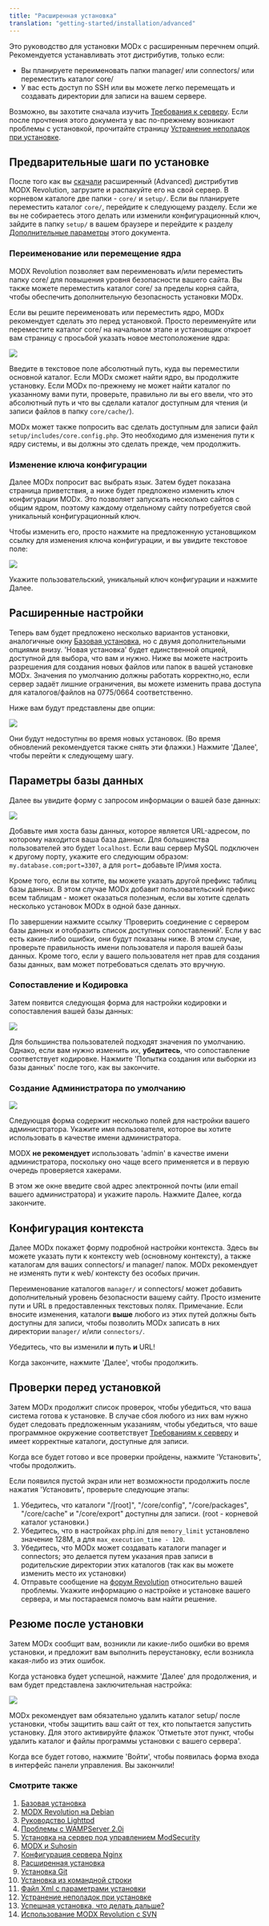 ```yaml
---
title: "Расширенная установка"
translation: "getting-started/installation/advanced"
---
```


Это руководство для установки MODx с расширенным перечнем опций. Рекомендуется устанавливать этот дистрибутив, только если:

- Вы планируете переименовать папки manager/ или connectors/ или переместить каталог core/
- У вас есть доступ по SSH или вы можете легко перемещать и создавать директории для записи на вашем сервере.

Возможно, вы захотите сначала изучить [Требования к серверу](getting-started/server-requirements "Server Requirements"). Если после прочтения этого документа у вас по-прежнему возникают проблемы с установкой, прочитайте страницу [Устранение неполадок при установке](getting-started/installation/troubleshooting "Troubleshooting Installation").

## Предварительные шаги по установке

После того как вы [скачали](getting-started/installation "Installation") расширенный (Advanced) дистрибутив MODX Revolution, загрузите и распакуйте его на свой сервер. В корневом каталоге две папки - `core/` и `setup/`. Если вы планируете переместить каталог `core/`, перейдите к следующему разделу. Если же вы не собираетесь этого делать или изменили конфигурационный ключ, зайдите в папку `setup/` в вашем браузере и перейдите к разделу [Дополнительные параметры](#AdvancedInstallation-AdvancedOptions) этого документа.

### Переименование или перемещение ядра

MODX Revolution позволяет вам переименовать и/или переместить папку core/ для повышения уровня безопасности вашего сайта. Вы также можете переместить каталог core/ за пределы корня сайта, чтобы обеспечить дополнительную безопасность установки MODx.

Если вы решите переименовать или переместить ядро, MODx рекомендует сделать это перед установкой. Просто переименуйте или переместите каталог core/ на начальном этапе и установщик откроет вам страницу с просьбой указать новое местоположение ядра:

![](/download/attachments/18678479/setup-corefinder.png?version=1&modificationDate=1280289614000)

Введите в текстовое поле абсолютный путь, куда вы переместили основной каталог. Если MODx сможет найти ядро, вы продолжите установку. Если MODx по-прежнему не может найти каталог по указанному вами пути, проверьте, правильно ли вы его ввели, что это абсолютный путь и что вы сделали каталог доступным для чтения (и записи файлов в папку `core/cache/`).

MODx может также попросить вас сделать доступным для записи файл `setup/includes/core.config.php`. Это необходимо для изменения пути к ядру системы, и вы должны это сделать прежде, чем продолжить.

### Изменение ключа конфигурации

Далее MODx попросит вас выбрать язык. Затем будет показана страница приветствия, а ниже будет предложено изменить ключ конфигурации MODx. Это позволяет запускать несколько сайтов с общим ядром, поэтому каждому отдельному сайту потребуется свой уникальный конфигурационный ключ.

Чтобы изменить его, просто нажмите на предложенную установщиком ссылку для изменения ключа конфигурации, и вы увидите текстовое поле:

![](/download/attachments/18678479/setup-configKey.png?version=1&modificationDate=1280289975000)

Укажите пользовательский, уникальный ключ конфигурации и нажмите Далее.

## Расширенные настройки

Теперь вам будет предложено несколько вариантов установки, аналогичные окну [Базовая установка](getting-started/installation/standard "Basic Installation"), но с двумя дополнительными опциями внизу. 'Новая установка' будет единственной опцией, доступной для выбора, что вам и нужно. Ниже вы можете настроить разрешения для создания новых файлов или папок в вашей установке MODx. Значения по умолчанию должны работать корректно,но, если сервер задаёт лишние ограничения, вы можете изменить права доступа для каталогов/файлов на 0775/0664 соответственно.

Ниже вам будут представлены две опции:

![](/download/attachments/18678479/setup-advopt.png?version=1&modificationDate=1280290324000)

Они будут недоступны во время новых установок. (Во время обновлений рекомендуется также снять эти флажки.) Нажмите 'Далее', чтобы перейти к следующему шагу.

## Параметры базы данных

Далее вы увидите форму с запросом информации о вашей базе данных:

![](/download/attachments/18678479/setup-db1.png?version=1&modificationDate=1280290454000)

Добавьте имя хоста базы данных, которое является URL-адресом, по которому находится ваша база данных. Для большинства пользователей это будет `localhost`. Если ваш сервер MySQL подключен к другому порту, укажите его следующим образом: `my.database.com;port=3307`, а для `port=` добавьте IP/имя хоста.

Кроме того, если вы хотите, вы можете указать другой префикс таблиц базы данных. В этом случае MODx добавит пользовательский префикс всем таблицам - может оказаться полезным, если вы хотите сделать несколько установок MODx в одной базе данных.

По завершении нажмите ссылку 'Проверить соединение с сервером базы данных и отобразить список доступных сопоставлений'. Если у вас есть какие-либо ошибки, они будут показаны ниже. В этом случае, проверьте правильность имени пользователя и пароля вашей базы данных. Кроме того, если у вашего пользователя нет прав для создания базы данных, вам может потребоваться сделать это вручную.

### Сопоставление и Кодировка

Затем появится следующая форма для настройки кодировки и сопоставления вашей базы данных:

![](/download/attachments/18678479/setup-db2.png?version=1&modificationDate=1280290459000)

Для большинства пользователей подходят значения по умолчанию. Однако, если вам нужно изменить их, **убедитесь**, что сопоставление соответствует кодировке. Нажмите 'Попытка создания или выборки из базы данных' после того, как вы закончите.

### Создание Администратора по умолчанию

![](/download/attachments/18678479/setup-db3.png?version=1&modificationDate=1280290462000)

Следующая форма содержит несколько полей для настройки вашего администратора. Укажите имя пользователя, которое вы хотите использовать в качестве имени администратора.

MODX **не рекомендует** использовать 'admin' в качестве имени администратора, поскольку оно чаще всего применяется и в первую очередь проверяется хакерами.

В этом же окне введите свой адрес электронной почты (или email вашего администратора) и укажите пароль. Нажмите Далее, когда закончите.

## Конфигурация контекста

Далее MODx покажет форму подробной настройки контекста. Здесь вы можете указать пути к контексту web (основному контексту), а также каталогам для ваших connectors/ и manager/ папок. MODx рекомендует не изменять пути к web/ контексту без особых причин.

Переименование каталогов `manager/` и connectors/ может добавить дополнительный уровень безопасности вашему сайту. Просто измените пути и URL в предоставленных текстовых полях. Примечание. Если вносите изменения, каталоги **выше** любого из этих путей должны быть доступны для записи, чтобы позволить MODx записать в них директории `manager/` и/или `connectors/`.

Убедитесь, что вы изменили **и** путь **и** URL!

Когда закончите, нажмите 'Далее', чтобы продолжить.

## Проверки перед установкой

Затем MODx продолжит список проверок, чтобы убедиться, что ваша система готова к установке. В случае сбоя любого из них вам нужно будет следовать предложенным указаниям, чтобы убедиться, что ваше программное окружение соответствует [Требованиям к серверу](getting-started/server-requirements "Server Requirements") и имеет корректные каталоги, доступные для записи.

Когда все будет готово и все проверки пройдены, нажмите 'Установить', чтобы продолжить.

Если появился пустой экран или нет возможности продолжить после нажатия 'Установить', проверьте следующие этапы:

1. Убедитесь, что каталоги "/\[root\]", "/core/config", "/core/packages", "/core/cache" и "/core/export" доступны для записи. (root - корневой каталог установки.)
2. Убедитесь, что в настройках php.ini для `memory_limit` установлено значение 128M, а для `max_execution_time - 120`.
3. Убедитесь, что MODx может создавать каталоги manager и connectors; это делается путем указания прав записи в родительские директории этих каталогов (так как вы можете изменить место их установки)
4. Отправьте сообщение на [форум Revolution](http://modxcms.com/forums/index.php/board,280.0.html) относительно вашей проблемы. Укажите информацию о настройке и установке вашего сервера, и мы постараемся помочь вам найти решение.

## Резюме после установки

Затем MODx сообщит вам, возникли ли какие-либо ошибки во время установки, и предложит вам выполнить переустановку, если возникла какая-либо из этих ошибок.

Когда установка будет успешной, нажмите 'Далее' для продолжения, и вам будет представлена заключительная настройка:

![](/download/attachments/18678479/setup-cleanup1.png?version=1&modificationDate=1280290901000)

MODx рекомендует вам обязательно удалить каталог setup/ после установки, чтобы защитить ваш сайт от тех, кто попытается запустить установку. Для этого активируйте флажок 'Отметьте этот пункт, чтобы удалить каталог и файлы программы установки с вашего сервера'.

Когда все будет готово, нажмите 'Войти', чтобы появилась форма входа в интерфейс панели управления. Вы закончили!

### Смотрите также

1. [Базовая установка](getting-started/installation/standard)
2. [MODX Revolution на Debian](_legacy/getting-started/modx-revolution-on-debian)
3. [Руководство Lighttpd](getting-started/friendly-urls/lighttpd)
4. [Проблемы с WAMPServer 2.0i](_legacy/getting-started/problems-with-wampserver-2.0i)
5. [Установка на сервер под управлением ModSecurity](getting-started/installation/troubleshooting/modsecurity)
6. [MODX и Suhosin](_legacy/getting-started/modx-and-suhosin)
7. [Конфигурация сервера Nginx](getting-started/friendly-urls/nginx)
8. [Расширенная установка](getting-started/installation/advanced)
9. [Установка Git](getting-started/installation/git)
10. [Установка из командной строки](getting-started/installation/cli)
11. [Файл Xml с параметрами установки](getting-started/installation/cli/config.xml)
12. [Устранение неполадок при установке](getting-started/installation/troubleshooting)
13. [Успешная установка, что делать дальше?](getting-started/getting-started)
14. [Использование MODX Revolution с SVN](_legacy/getting-started/using-modx-revolution-from-svn)
